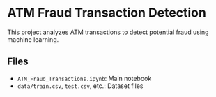# ATM Fraud Transaction Detection

This project analyzes ATM transactions to detect potential fraud using machine learning.

## Files

- `ATM_Fraud_Transactions.ipynb`: Main notebook
- `data/train.csv`, `test.csv`, etc.: Dataset files
